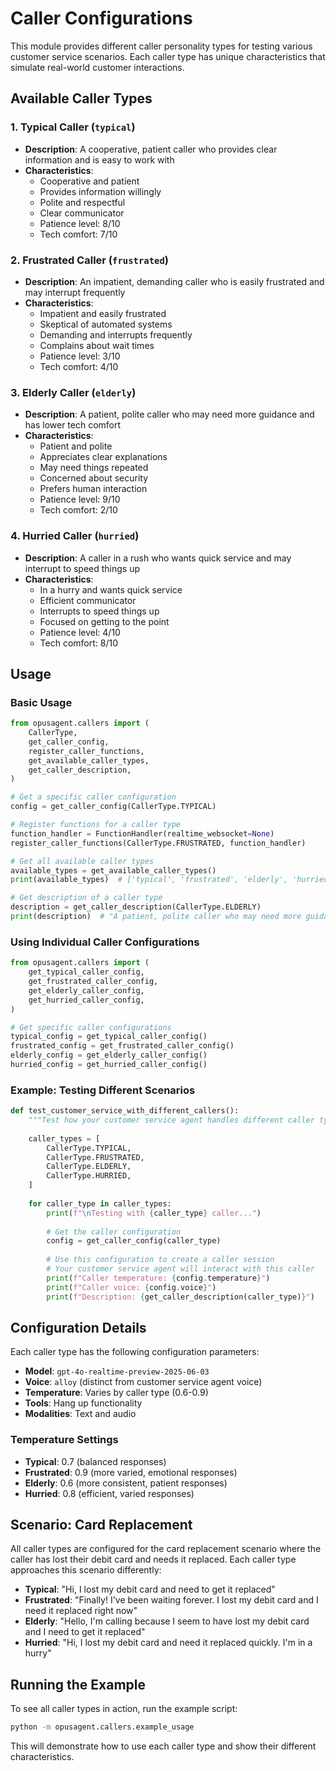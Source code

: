 # Caller Configurations

This module provides different caller personality types for testing various customer service scenarios. Each caller type has unique characteristics that simulate real-world customer interactions.

## Available Caller Types

### 1. Typical Caller (`typical`)
- **Description**: A cooperative, patient caller who provides clear information and is easy to work with
- **Characteristics**:
  - Cooperative and patient
  - Provides information willingly
  - Polite and respectful
  - Clear communicator
  - Patience level: 8/10
  - Tech comfort: 7/10

### 2. Frustrated Caller (`frustrated`)
- **Description**: An impatient, demanding caller who is easily frustrated and may interrupt frequently
- **Characteristics**:
  - Impatient and easily frustrated
  - Skeptical of automated systems
  - Demanding and interrupts frequently
  - Complains about wait times
  - Patience level: 3/10
  - Tech comfort: 4/10

### 3. Elderly Caller (`elderly`)
- **Description**: A patient, polite caller who may need more guidance and has lower tech comfort
- **Characteristics**:
  - Patient and polite
  - Appreciates clear explanations
  - May need things repeated
  - Concerned about security
  - Prefers human interaction
  - Patience level: 9/10
  - Tech comfort: 2/10

### 4. Hurried Caller (`hurried`)
- **Description**: A caller in a rush who wants quick service and may interrupt to speed things up
- **Characteristics**:
  - In a hurry and wants quick service
  - Efficient communicator
  - Interrupts to speed things up
  - Focused on getting to the point
  - Patience level: 4/10
  - Tech comfort: 8/10

## Usage

### Basic Usage

```python
from opusagent.callers import (
    CallerType,
    get_caller_config,
    register_caller_functions,
    get_available_caller_types,
    get_caller_description,
)

# Get a specific caller configuration
config = get_caller_config(CallerType.TYPICAL)

# Register functions for a caller type
function_handler = FunctionHandler(realtime_websocket=None)
register_caller_functions(CallerType.FRUSTRATED, function_handler)

# Get all available caller types
available_types = get_available_caller_types()
print(available_types)  # ['typical', 'frustrated', 'elderly', 'hurried']

# Get description of a caller type
description = get_caller_description(CallerType.ELDERLY)
print(description)  # "A patient, polite caller who may need more guidance..."
```

### Using Individual Caller Configurations

```python
from opusagent.callers import (
    get_typical_caller_config,
    get_frustrated_caller_config,
    get_elderly_caller_config,
    get_hurried_caller_config,
)

# Get specific caller configurations
typical_config = get_typical_caller_config()
frustrated_config = get_frustrated_caller_config()
elderly_config = get_elderly_caller_config()
hurried_config = get_hurried_caller_config()
```

### Example: Testing Different Scenarios

```python
def test_customer_service_with_different_callers():
    """Test how your customer service agent handles different caller types."""
    
    caller_types = [
        CallerType.TYPICAL,
        CallerType.FRUSTRATED,
        CallerType.ELDERLY,
        CallerType.HURRIED,
    ]
    
    for caller_type in caller_types:
        print(f"\nTesting with {caller_type} caller...")
        
        # Get the caller configuration
        config = get_caller_config(caller_type)
        
        # Use this configuration to create a caller session
        # Your customer service agent will interact with this caller
        print(f"Caller temperature: {config.temperature}")
        print(f"Caller voice: {config.voice}")
        print(f"Description: {get_caller_description(caller_type)}")
```

## Configuration Details

Each caller type has the following configuration parameters:

- **Model**: `gpt-4o-realtime-preview-2025-06-03`
- **Voice**: `alloy` (distinct from customer service agent voice)
- **Temperature**: Varies by caller type (0.6-0.9)
- **Tools**: Hang up functionality
- **Modalities**: Text and audio

### Temperature Settings

- **Typical**: 0.7 (balanced responses)
- **Frustrated**: 0.9 (more varied, emotional responses)
- **Elderly**: 0.6 (more consistent, patient responses)
- **Hurried**: 0.8 (efficient, varied responses)

## Scenario: Card Replacement

All caller types are configured for the card replacement scenario where the caller has lost their debit card and needs it replaced. Each caller type approaches this scenario differently:

- **Typical**: "Hi, I lost my debit card and need to get it replaced"
- **Frustrated**: "Finally! I've been waiting forever. I lost my debit card and I need it replaced right now"
- **Elderly**: "Hello, I'm calling because I seem to have lost my debit card and I need to get it replaced"
- **Hurried**: "Hi, I lost my debit card and need it replaced quickly. I'm in a hurry"

## Running the Example

To see all caller types in action, run the example script:

```bash
python -m opusagent.callers.example_usage
```

This will demonstrate how to use each caller type and show their different characteristics. 